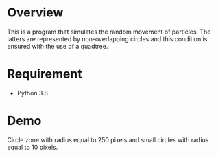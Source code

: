 # Overview
This is a program that simulates the random movement of particles. The latters are represented by non-overlapping circles and this condition is ensured with the use of a quadtree.

# Requirement
- Python 3.8

# Demo
Circle zone with radius equal to 250 pixels and small circles with radius equal to 10 pixels.
<div src="Demo/particle_demo1.png" align="center"></div>

